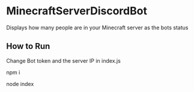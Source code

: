 # MinecraftServerDiscordBot
Displays how many people are in your Minecraft server as the bots status


How to Run
--------------
Change Bot token and the server IP in index.js

npm i

node index
